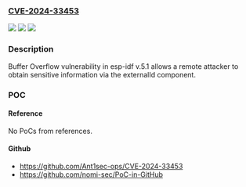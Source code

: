 ### [CVE-2024-33453](https://cve.mitre.org/cgi-bin/cvename.cgi?name=CVE-2024-33453)
![](https://img.shields.io/static/v1?label=Product&message=n%2Fa&color=blue)
![](https://img.shields.io/static/v1?label=Version&message=n%2Fa&color=blue)
![](https://img.shields.io/static/v1?label=Vulnerability&message=n%2Fa&color=brighgreen)

### Description

Buffer Overflow vulnerability in esp-idf v.5.1 allows a remote attacker to obtain sensitive information via the externalId component.

### POC

#### Reference
No PoCs from references.

#### Github
- https://github.com/Ant1sec-ops/CVE-2024-33453
- https://github.com/nomi-sec/PoC-in-GitHub

